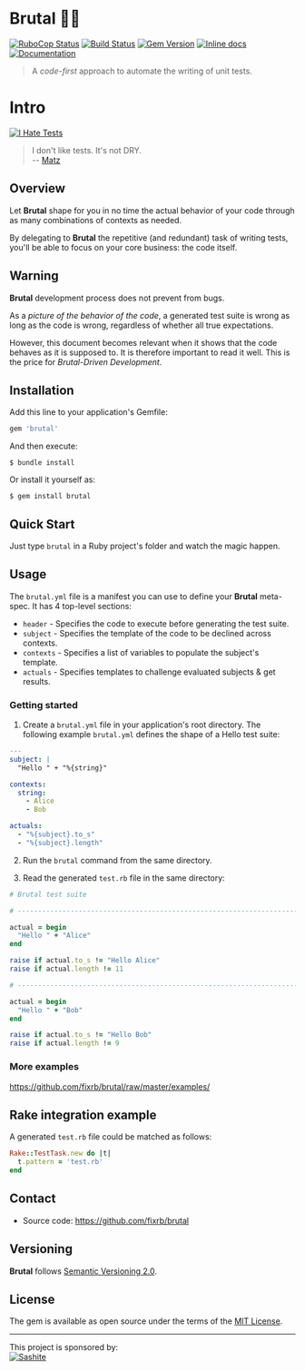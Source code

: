 # Brutal 💎🔨

[![RuboCop Status](https://github.com/fixrb/brutal/workflows/RuboCop/badge.svg)][workflow_rubocop]
[![Build Status](https://api.travis-ci.org/fixrb/brutal.svg?branch=master)][travis]
[![Gem Version](https://badge.fury.io/rb/brutal.svg)][gem]
[![Inline docs](https://inch-ci.org/github/fixrb/brutal.svg?branch=master)][inchpages]
[![Documentation](http://img.shields.io/:yard-docs-38c800.svg)][rubydoc]

> A _code-first_ approach to automate the writing of unit tests.

# Intro

[![I Hate Tests](https://github.com/fixrb/brutal/raw/master/img/rubyhack-2019-ruby3-what-s-missing-by-yukihiro-matsumoto.jpg)](https://www.youtube.com/embed/cmOt9HhszCI?start=1732&end=1736 "I don't like tests. It's not DRY.")

> I don't like tests. It's not DRY.<br/>
> -- [Matz](https://github.com/matz)

## Overview

Let __Brutal__ shape for you in no time the actual behavior of your code through as many combinations of contexts as needed.

By delegating to __Brutal__ the repetitive (and redundant) task of writing tests, you'll be able to focus on your core business: the code itself.

## Warning

__Brutal__ development process does not prevent from bugs.

As a _picture of the behavior of the code_,
a generated test suite is wrong as long as the code is wrong,
regardless of whether all true expectations.

However, this document becomes relevant when it shows that the code behaves as it is supposed to.
It is therefore important to read it well.
This is the price for _Brutal-Driven Development_.

## Installation

Add this line to your application's Gemfile:

```ruby
gem 'brutal'
```

And then execute:

    $ bundle install

Or install it yourself as:

    $ gem install brutal

## Quick Start

Just type `brutal` in a Ruby project's folder and watch the magic happen.

## Usage

The `brutal.yml` file is a manifest you can use to define your __Brutal__ meta-spec.
It has 4 top-level sections:

* `header` - Specifies the code to execute before generating the test suite.
* `subject` - Specifies the template of the code to be declined across contexts.
* `contexts` - Specifies a list of variables to populate the subject's template.
* `actuals` - Specifies templates to challenge evaluated subjects & get results.

### Getting started

1. Create a `brutal.yml` file in your application's root directory.
The following example `brutal.yml` defines the shape of a Hello test suite:

```yaml
---
subject: |
  "Hello " + "%{string}"

contexts:
  string:
    - Alice
    - Bob

actuals:
  - "%{subject}.to_s"
  - "%{subject}.length"
```

2. Run the `brutal` command from the same directory.

3. Read the generated `test.rb` file in the same directory:

```ruby
# Brutal test suite

# ------------------------------------------------------------------------------

actual = begin
  "Hello " + "Alice"
end

raise if actual.to_s != "Hello Alice"
raise if actual.length != 11

# ------------------------------------------------------------------------------

actual = begin
  "Hello " + "Bob"
end

raise if actual.to_s != "Hello Bob"
raise if actual.length != 9
```

### More examples

https://github.com/fixrb/brutal/raw/master/examples/

## Rake integration example

A generated `test.rb` file could be matched as follows:

```ruby
Rake::TestTask.new do |t|
  t.pattern = 'test.rb'
end
```

## Contact

* Source code: https://github.com/fixrb/brutal

## Versioning

__Brutal__ follows [Semantic Versioning 2.0](https://semver.org/).

## License

The gem is available as open source under the terms of the [MIT License](https://opensource.org/licenses/MIT).

***

<p>
  This project is sponsored by:<br />
  <a href="https://sashite.com/"><img
    src="https://github.com/fixrb/brutal/raw/master/img/sashite.png"
    alt="Sashite" /></a>
</p>

[workflow_rubocop]: https://github.com/fixrb/brutal/actions?query=workflow%3ARuboCop
[gem]: https://rubygems.org/gems/brutal
[travis]: https://travis-ci.org/fixrb/brutal
[inchpages]: https://inch-ci.org/github/fixrb/brutal
[rubydoc]: https://rubydoc.info/gems/brutal/frames
